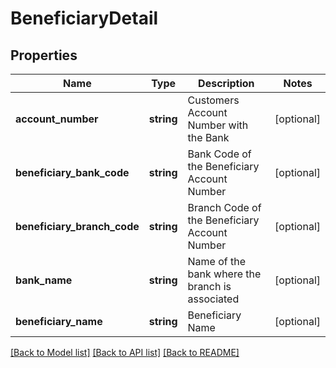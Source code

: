 # BeneficiaryDetail

## Properties
Name | Type | Description | Notes
------------ | ------------- | ------------- | -------------
**account_number** | **string** | Customers Account Number with the Bank | [optional] 
**beneficiary_bank_code** | **string** | Bank Code of the Beneficiary Account Number | [optional] 
**beneficiary_branch_code** | **string** | Branch Code of the Beneficiary Account Number | [optional] 
**bank_name** | **string** | Name of the bank where the branch is associated | [optional] 
**beneficiary_name** | **string** | Beneficiary Name | [optional] 

[[Back to Model list]](../../README.md#documentation-for-models) [[Back to API list]](../../README.md#documentation-for-api-endpoints) [[Back to README]](../../README.md)

